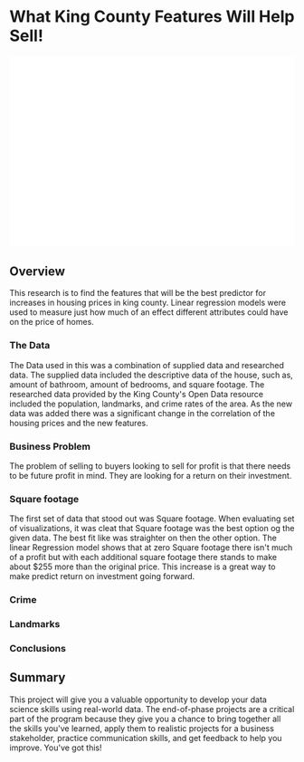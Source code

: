 # What King County Features Will Help Sell!

![graph1](./images/KC.png)

## Overview

This research is to find the features that will be the best predictor for increases in housing prices in king county. Linear regression models were used to measure just how much of an effect different attributes could have on the price of homes.

### The Data

The Data used in this was a combination of supplied data and researched data. The supplied data included the descriptive data of the house, such as, amount of bathroom, amount of bedrooms, and square footage. The researched data provided by the King County's Open Data resource included the population, landmarks, and crime rates of the area. As the new data was added there was a significant change in the correlation of the housing prices and the new features. 

### Business Problem

The problem of selling to buyers looking to sell for profit is that there needs to be future profit in mind. They are looking for a return on their investment. 

### Square footage

The first set of data that stood out was Square footage. When evaluating set of visualizations, it was cleat that Square footage was the best option og the given data. The best fit like was straighter on then the other option. The linear Regression model shows that at zero Square footage there isn't much of a profit but with each additional square footage there stands to make about $255 more than the original price. This increase is a great way to make predict return on investment going forward.

### Crime




### Landmarks 



### Conclusions



## Summary

This project will give you a valuable opportunity to develop your data science skills using real-world data. The end-of-phase projects are a critical part of the program because they give you a chance to bring together all the skills you've learned, apply them to realistic projects for a business stakeholder, practice communication skills, and get feedback to help you improve. You've got this!
